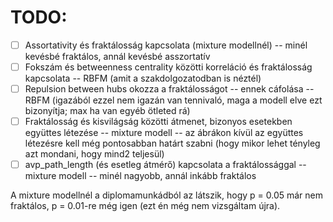 # TODO:
- [ ] Assortativity és fraktálosság kapcsolata (mixture modellnél) -- minél kevésbé fraktálos, annál kevésbé asszortatív
- [ ] Fokszám és betweenness centrality közötti korreláció és fraktálosság kapcsolata -- RBFM (amit a szakdolgozatodban is néztél)
- [ ] Repulsion between hubs okozza a fraktálosságot -- ennek cáfolása -- RBFM (igazából ezzel nem igazán van tennivaló, maga a modell elve ezt bizonyítja; max ha van egyéb ötleted rá)
- [ ] Fraktálosság és kisvilágság közötti átmenet, bizonyos esetekben együttes létezése -- mixture modell -- az ábrákon kívül az együttes létezésre kell még pontosabban határt szabni (hogy mikor lehet tényleg azt mondani, hogy mind2 teljesül)
- [ ] avp_path_length (és esetleg átmérő) kapcsolata a fraktálossággal -- mixture modell -- minél nagyobb, annál inkább fraktálos

A mixture modellnél a diplomamunkádból az látszik, hogy p = 0.05 már nem fraktálos, p = 0.01-re még igen (ezt én még nem vizsgáltam újra).
